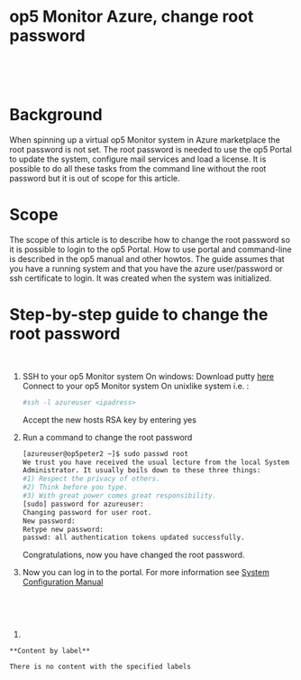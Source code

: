 # op5 Monitor Azure, change root password

 

 

# Background

When spinning up a virtual op5 Monitor system in Azure marketplace the root password is not set. The root password is needed to use the op5 Portal to update the system, configure mail services and load a license. It is possible to do all these tasks from the command line without the root password but it is out of scope for this article.

# Scope

The scope of this article is to describe how to change the root password so it is possible to login to the op5 Portal. How to use portal and command-line is described in the op5 manual and other howtos. The guide assumes that you have a running system and that you have the azure user/password or ssh certificate to login. It was created when the system was initialized. 

# Step-by-step guide to change the root password

 

1.  SSH to your op5 Monitor system
    On windows: Download putty [here](http://www.chiark.greenend.org.uk/~sgtatham/putty/download.html)
    Connect to your op5 Monitor system
    On unixlike system i.e. : 

    ``` {.bash data-syntaxhighlighter-params="brush: bash; gutter: false; theme: Confluence" data-theme="Confluence" style="brush: bash; gutter: false; theme: Confluence"}
    #ssh -l azureuser <ipadress>
    ```

    Accept the new hosts RSA key by entering yes
     

2.  Run a command to change the root password

    ``` {.bash data-syntaxhighlighter-params="brush: bash; gutter: false; theme: Confluence" data-theme="Confluence" style="brush: bash; gutter: false; theme: Confluence"}
    [azureuser@op5peter2 ~]$ sudo passwd root
    We trust you have received the usual lecture from the local System
    Administrator. It usually boils down to these three things:
    #1) Respect the privacy of others.
    #2) Think before you type.
    #3) With great power comes great responsibility.
    [sudo] password for azureuser: 
    Changing password for user root.
    New password: 
    Retype new password: 
    passwd: all authentication tokens updated successfully.
    ```

    Congratulations, now you have changed the root password. 
     

3.  Now you can log in to the portal. For more information see [System Configuration Manual](https://kb.op5.com/x/0ATx)

 

 

1.  

    **Content by label**

    There is no content with the specified labels

